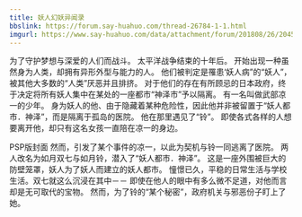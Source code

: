 ```yaml
---
title: 妖人幻妖异闻录
bbslink: https://forum.say-huahuo.com/thread-26784-1-1.html
imgurl: https://www.say-huahuo.com/data/attachment/forum/201808/26/204504rzo5bg380t83mt90.png
---
```


为了守护梦想与深爱的人们而战斗。
太平洋战争结束的十年后。
开始出现一种虽然身为人类，却拥有异形外型与能力的人。
他们被判定是罹患‘妖人病”的“妖人”，被其他大多数的“人类”厌恶并且排挤。
对于他们的存在有所顾忌的日本政府，终于决定将所有妖人集中在某处的一座都市“神泽市”予以隔离。
有一名叫做武部凉一的少年。
身为妖人的他、由于隐藏着某种危险性，因此他并非被留置于“妖人都市．神泽”，而是隔离于孤岛的医院。
他在那里遇见了“铃”。
即使各式各样的人想要离开他，却只有这名女孩一直陪在凉一的身边。
 
PSP版封面 
然而，引发了某个事件的凉一，以此为契机与铃一同逃离了医院。
两人改名为如月双七与如月铃，潜入了“妖人都市．神泽”。
这是一座外围被巨大的防壁笼罩，妖人为了妖人而建立的妖人都市。
憧憬已久，平稳的日常生活与学校生活。双七就这么沉浸在其中－－
即使在他人的眼中有多么微不足道，对他而言却是无可取代的宝物。
然而，为了铃的“某个秘密”，政府机关与邪恶份子盯上了她。<!--more-->
